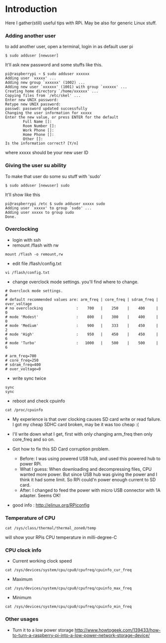 # Introduction #

Here I gather(still) useful tips with RPi. May be also for generic Linux stuff.


### Adding another user ###

to add another user, open a terminal, login in as default user pi

```
$ sudo adduser [newuser]
```

It'll ask new password and some stuffs like this.

```
pi@raspberrypi ~ $ sudo adduser xxxxxx
Adding user `xxxxx' ...
Adding new group `xxxxxx' (1002) ...
Adding new user `xxxxxx' (1001) with group `xxxxxx' ...
Creating home directory `/home/xxxxxx' ...
Copying files from `/etc/skel' ...
Enter new UNIX password:
Retype new UNIX password:
passwd: password updated successfully
Changing the user information for xxxxx
Enter the new value, or press ENTER for the default
        Full Name []:
        Room Number []:
        Work Phone []:
        Home Phone []:
        Other []:
Is the information correct? [Y/n]
```

where xxxxx should be your new user ID

### Giving the user su ability ###

To make that user do some su stuff with 'sudo'

```
$ sudo adduser [newuser] sudo
```

It'll show like this

```
pi@raspberrypi /etc $ sudo adduser xxxxx sudo
Adding user `xxxxx' to group `sudo' ...
Adding user xxxxx to group sudo
Done.
```


### Overclocking ###

  * login with ssh
  * remount /flash with rw
```
mount /flash -o remount,rw
```
  * edit file /flash/config.txt
```
vi /flash/config.txt
```
  * change overclock mode settings. you'll find where to change.
```
# Overclock mode settings.
#
# default recommended values are: arm_freq | core_freq | sdram_freq | over_voltage
# no overclocking               :    700   |    250    |    400     |      0
# mode 'Modest'                 :    800   |    300    |    400     |      0
# mode 'Medium'                 :    900   |    333    |    450     |      2
# mode 'High'                   :    950   |    450    |    450     |      6
# mode 'Turbo'                  :   1000   |    500    |    500     |      6

# arm_freq=700
# core_freq=250
# sdram_freq=400
# over_voltage=0
```
  * write sync twice
```
sync
sync
```
  * reboot and check cpuinfo
```
cat /proc/cpuinfo
```

  * My experience is that over clocking causes SD card write or read failure. I got my cheap SDHC card broken, may be it was too cheap :(
  * I'll write down what I get, first with only changing arm\_freq then only core\_freq and so on.
  * Got how to fix this SD Card corruption problem.
    * Before: I was using powered USB hub, and used this powered hub to power RPi.
    * What I guess: When downloading and decompressing files, CPU wanted more power. But since USB hub was giving the power and I think it had some limit. So RPi could'n power enough current to SD card.
    * After: I changed to feed the power with micro USB connector with 1A adapter. Seems OK!

  * good info : http://elinux.org/RPiconfig

### Temperature of CPU ###
```
cat /sys/class/thermal/thermal_zone0/temp
```
will show your RPis CPU temperature in milli-degree-C

### CPU clock info ###
  * Current working clock speed
```
cat /sys/devices/system/cpu/cpu0/cpufreq/cpuinfo_cur_freq
```
  * Maximum
```
cat /sys/devices/system/cpu/cpu0/cpufreq/cpuinfo_max_freq
```
  * Minimum
```
cat /sys/devices/system/cpu/cpu0/cpufreq/cpuinfo_min_freq
```

### Other usages ###
  * Turn it to a low power storage http://www.howtogeek.com/139433/how-to-turn-a-raspberry-pi-into-a-low-power-network-storage-device/